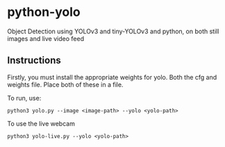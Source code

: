 # python-yolo
Object Detection using YOLOv3 and tiny-YOLOv3 and python, on both still images and live video feed

## Instructions

Firstly, you must install the appropriate weights for yolo. Both the cfg and weights file.
Place both of these in a file.

To run, use:

`python3 yolo.py --image <image-path> --yolo <yolo-path>`

To use the live webcam

`python3 yolo-live.py --yolo <yolo-path>`



